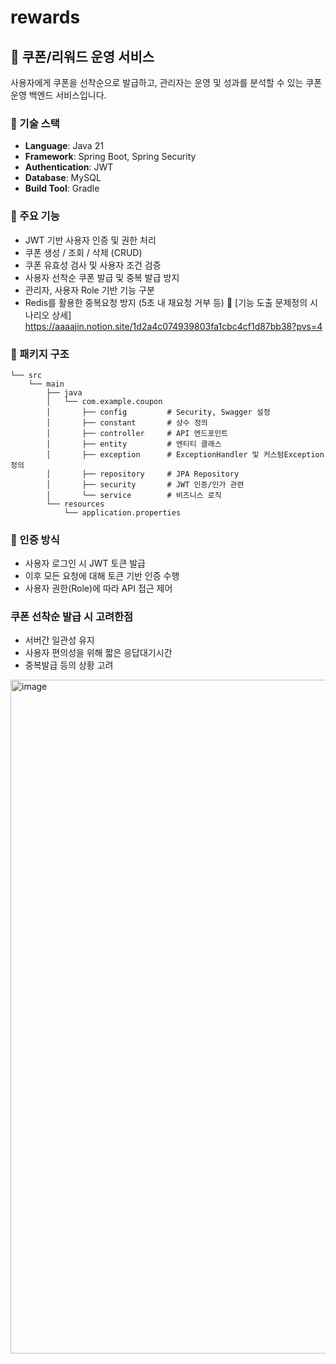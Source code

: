 # rewards
## 🎁 쿠폰/리워드 운영 서비스
사용자에게 쿠폰을 선착순으로 발급하고, 관리자는 운영 및 성과를 분석할 수 있는 쿠폰 운영 백엔드 서비스입니다.

### 📌 기술 스택
- **Language**: Java 21  
- **Framework**: Spring Boot, Spring Security  
- **Authentication**: JWT  
- **Database**: MySQL  
- **Build Tool**: Gradle  

### 🎯 주요 기능
- JWT 기반 사용자 인증 및 권한 처리
- 쿠폰 생성 / 조회 / 삭제 (CRUD)
- 쿠폰 유효성 검사 및 사용자 조건 검증
- 사용자 선착순 쿠폰 발급 및 중복 발급 방지
- 관리자, 사용자 Role 기반 기능 구분
- Redis를 활용한 중복요청 방지 (5초 내 재요청 거부 등)
🔎 [기능 도출 문제정의 시나리오 상세] https://aaaajin.notion.site/1d2a4c074939803fa1cbc4cf1d87bb38?pvs=4

### 📂 패키지 구조
```
└── src
    └── main
        ├── java
        │   └── com.example.coupon
        │       ├── config         # Security, Swagger 설정
        │       ├── constant       # 상수 정의
        │       ├── controller     # API 엔드포인트
        │       ├── entity         # 엔티티 클래스
        │       ├── exception      # ExceptionHandler 및 커스텀Exception 정의
        │       ├── repository     # JPA Repository
        │       ├── security       # JWT 인증/인가 관련
        │       └── service        # 비즈니스 로직
        └── resources
            └── application.properties
```

### 🔐 인증 방식
- 사용자 로그인 시 JWT 토큰 발급
- 이후 모든 요청에 대해 토큰 기반 인증 수행
- 사용자 권한(Role)에 따라 API 접근 제어

### 쿠폰 선착순 발급 시 고려한점
- 서버간 일관성 유지
- 사용자 편의성을 위해 짧은 응답대기시간
- 중복발급 등의 상황 고려
<img width="1078" alt="image" src="https://github.com/user-attachments/assets/d65bac38-1cf1-4fea-8c89-849cc95e4522" />
